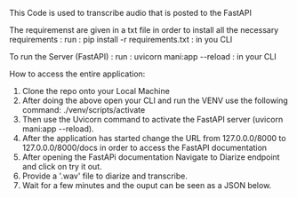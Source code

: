 This Code is used to transcribe audio that is posted to the FastAPI

The requiremenst are given in a txt file in order to install all the necessary requirements :  run : pip install -r requirements.txt : in you CLI

To run the Server (FastAPI) : run : uvicorn mani:app --reload : in your CLI

How to access the entire application:

1. Clone the repo onto your Local Machine
2. After doing the above open your CLI and run the VENV use the following command: ./venv/scripts/activate
3. Then use the Uvicorn command to activate the FastAPI server (uvicorn mani:app --reload).
4. After the application has started change the URL from 127.0.0.0/8000 to 127.0.0.0/8000/docs in order to access the FastAPI documentation
5. After opening the FastAPi documentation Navigate to Diarize endpoint and click on try it out.
6. Provide a '.wav' file to diarize and transcribe.
7. Wait for a few minutes and the ouput can be seen as a JSON below.
                                                        



                                                    
